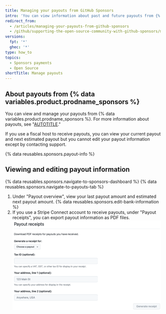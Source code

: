 ```yaml
---
title: Managing your payouts from GitHub Sponsors
intro: 'You can view information about past and future payouts from {% data variables.product.prodname_sponsors %} and edit your bank information.'
redirect_from:
  - /articles/managing-your-payouts-from-github-sponsors
  - /github/supporting-the-open-source-community-with-github-sponsors/managing-your-payouts-from-github-sponsors
versions:
  fpt: '*'
  ghec: '*'
type: how_to
topics:
  - Sponsors payments
  - Open Source
shortTitle: Manage payouts
---
```


## About payouts from {% data variables.product.prodname_sponsors %}

You can view and manage your payouts from {% data variables.product.prodname_sponsors %}. For more information about payouts, see "[AUTOTITLE](/sponsors/receiving-sponsorships-through-github-sponsors/about-github-sponsors-for-open-source-contributors#sponsorship-payouts)."

If you use a fiscal host to receive payouts, you can view your current payout and next estimated payout but you cannot edit your payout information except by contacting support.

{% data reusables.sponsors.payout-info %}

## Viewing and editing payout information

{% data reusables.sponsors.navigate-to-sponsors-dashboard %}
{% data reusables.sponsors.navigate-to-payouts-tab %}
1. Under "Payout overview", view your last payout amount and estimated next payout amount.
{% data reusables.sponsors.edit-bank-information %}
1. If you use a Stripe Connect account to receive payouts, under "Payout receipts", you can export payout information as PDF files.
   ![Screenshot of payout receipts section](/assets/images/help/sponsors/payout-receipts.png)
